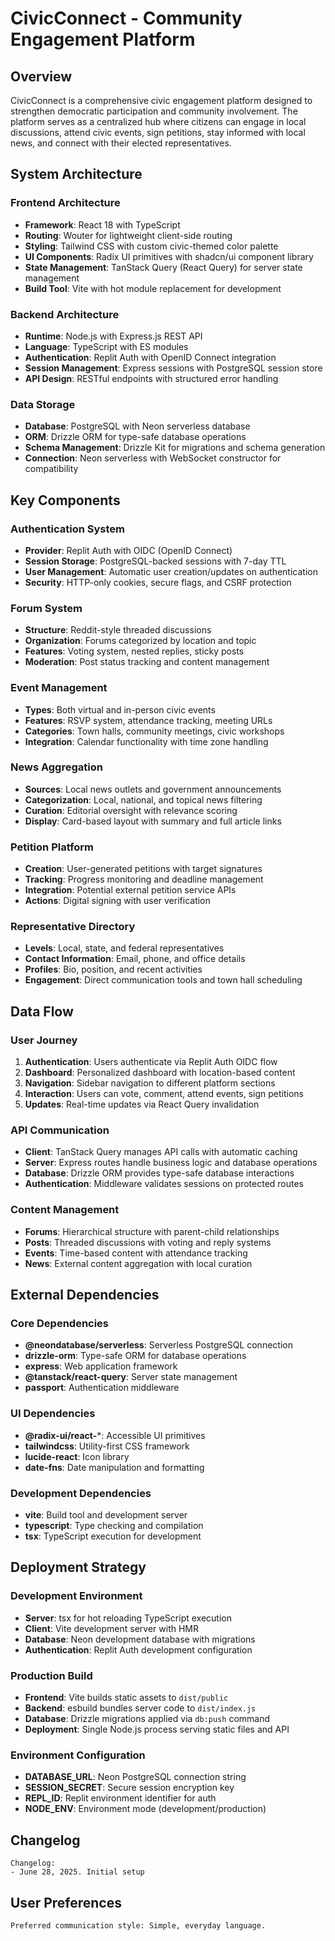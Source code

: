 # CivicConnect - Community Engagement Platform

## Overview

CivicConnect is a comprehensive civic engagement platform designed to strengthen democratic participation and community involvement. The platform serves as a centralized hub where citizens can engage in local discussions, attend civic events, sign petitions, stay informed with local news, and connect with their elected representatives.

## System Architecture

### Frontend Architecture
- **Framework**: React 18 with TypeScript
- **Routing**: Wouter for lightweight client-side routing
- **Styling**: Tailwind CSS with custom civic-themed color palette
- **UI Components**: Radix UI primitives with shadcn/ui component library
- **State Management**: TanStack Query (React Query) for server state management
- **Build Tool**: Vite with hot module replacement for development

### Backend Architecture
- **Runtime**: Node.js with Express.js REST API
- **Language**: TypeScript with ES modules
- **Authentication**: Replit Auth with OpenID Connect integration
- **Session Management**: Express sessions with PostgreSQL session store
- **API Design**: RESTful endpoints with structured error handling

### Data Storage
- **Database**: PostgreSQL with Neon serverless database
- **ORM**: Drizzle ORM for type-safe database operations
- **Schema Management**: Drizzle Kit for migrations and schema generation
- **Connection**: Neon serverless with WebSocket constructor for compatibility

## Key Components

### Authentication System
- **Provider**: Replit Auth with OIDC (OpenID Connect)
- **Session Storage**: PostgreSQL-backed sessions with 7-day TTL
- **User Management**: Automatic user creation/updates on authentication
- **Security**: HTTP-only cookies, secure flags, and CSRF protection

### Forum System
- **Structure**: Reddit-style threaded discussions
- **Organization**: Forums categorized by location and topic
- **Features**: Voting system, nested replies, sticky posts
- **Moderation**: Post status tracking and content management

### Event Management
- **Types**: Both virtual and in-person civic events
- **Features**: RSVP system, attendance tracking, meeting URLs
- **Categories**: Town halls, community meetings, civic workshops
- **Integration**: Calendar functionality with time zone handling

### News Aggregation
- **Sources**: Local news outlets and government announcements
- **Categorization**: Local, national, and topical news filtering
- **Curation**: Editorial oversight with relevance scoring
- **Display**: Card-based layout with summary and full article links

### Petition Platform
- **Creation**: User-generated petitions with target signatures
- **Tracking**: Progress monitoring and deadline management
- **Integration**: Potential external petition service APIs
- **Actions**: Digital signing with user verification

### Representative Directory
- **Levels**: Local, state, and federal representatives
- **Contact Information**: Email, phone, and office details
- **Profiles**: Bio, position, and recent activities
- **Engagement**: Direct communication tools and town hall scheduling

## Data Flow

### User Journey
1. **Authentication**: Users authenticate via Replit Auth OIDC flow
2. **Dashboard**: Personalized dashboard with location-based content
3. **Navigation**: Sidebar navigation to different platform sections
4. **Interaction**: Users can vote, comment, attend events, sign petitions
5. **Updates**: Real-time updates via React Query invalidation

### API Communication
- **Client**: TanStack Query manages API calls with automatic caching
- **Server**: Express routes handle business logic and database operations
- **Database**: Drizzle ORM provides type-safe database interactions
- **Authentication**: Middleware validates sessions on protected routes

### Content Management
- **Forums**: Hierarchical structure with parent-child relationships
- **Posts**: Threaded discussions with voting and reply systems
- **Events**: Time-based content with attendance tracking
- **News**: External content aggregation with local curation

## External Dependencies

### Core Dependencies
- **@neondatabase/serverless**: Serverless PostgreSQL connection
- **drizzle-orm**: Type-safe ORM for database operations
- **express**: Web application framework
- **@tanstack/react-query**: Server state management
- **passport**: Authentication middleware

### UI Dependencies
- **@radix-ui/react-***: Accessible UI primitives
- **tailwindcss**: Utility-first CSS framework
- **lucide-react**: Icon library
- **date-fns**: Date manipulation and formatting

### Development Dependencies
- **vite**: Build tool and development server
- **typescript**: Type checking and compilation
- **tsx**: TypeScript execution for development

## Deployment Strategy

### Development Environment
- **Server**: tsx for hot reloading TypeScript execution
- **Client**: Vite development server with HMR
- **Database**: Neon development database with migrations
- **Authentication**: Replit Auth development configuration

### Production Build
- **Frontend**: Vite builds static assets to `dist/public`
- **Backend**: esbuild bundles server code to `dist/index.js`
- **Database**: Drizzle migrations applied via `db:push` command
- **Deployment**: Single Node.js process serving static files and API

### Environment Configuration
- **DATABASE_URL**: Neon PostgreSQL connection string
- **SESSION_SECRET**: Secure session encryption key
- **REPL_ID**: Replit environment identifier for auth
- **NODE_ENV**: Environment mode (development/production)

## Changelog

```
Changelog:
- June 28, 2025. Initial setup
```

## User Preferences

```
Preferred communication style: Simple, everyday language.
```